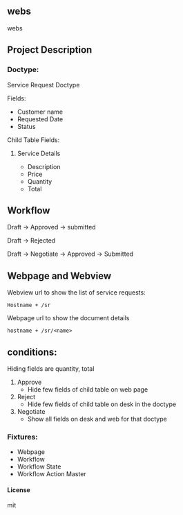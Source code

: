 ## webs

webs

## Project Description

### Doctype:

Service Request Doctype

Fields:
- Customer name
- Requested Date
- Status

Child Table Fields:
1) Service Details

    - Description
    - Price
    - Quantity
    - Total


## Workflow

Draft -> Approved -> submitted

Draft -> Rejected 

Draft -> Negotiate -> Approved -> Submitted

## Webpage and Webview

Webview url to show the list of service requests:

```Hostname + /sr```

Webpage url to show the document details

```hostname + /sr/<name>```

## conditions:

Hiding fields are quantity, total

1) Approve 
    - Hide few fields of child table on web page
2) Reject 
    - Hide few fields of child table on desk in the doctype
3) Negotiate 
    - Show all fields on desk and web for that doctype

### Fixtures:

- Webpage 
- Workflow
- Workflow State
- Workflow Action Master


#### License

mit


